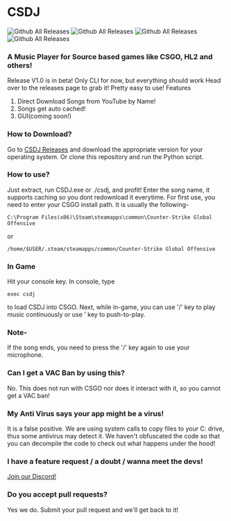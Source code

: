 # CSDJ
![Github All Releases](https://img.shields.io/github/issues/sarthak247/CSDJ) ![Github All Releases](https://img.shields.io/github/forks/sarthak247/CSDJ) ![Github All Releases](https://img.shields.io/github/stars/sarthak247/CSDJ) ![Github All Releases](https://img.shields.io/github/downloads/sarthak247/CSDJ/total.svg)
### A Music Player for Source based games like CSGO, HL2 and others!

Release V1.0 is in beta! Only CLI for now, but everything should work
Head over to the releases page to grab it!
Pretty easy to use!
Features
1. Direct Download Songs from YouTube by Name!
2. Songs get auto cached!
3. GUI(coming soon!)

### How to Download?
Go to [CSDJ Releases](https://github.com/sarthak247/CSDJ/releases/latest) and download the appropriate version for your operating system. Or clone this repository and run the Python script.

### How to use?
Just extract, run CSDJ.exe or ./csdj, and profit!
Enter the song name, it supports caching so you dont redownload it everytime.
For first use, you need to enter your CSGO install path.
It is usually the following-
 ```
 C:\Program Files(x86)\Steam\steamapps\common\Counter-Strike Global Offensive
 ```
 or
 ```
 /home/$USER/.steam/steamapps/common/Counter-Strike Global Offensive
 ```
 
 ### In Game
 Hit your console key. In console, type
 ```
 exec csdj
 ```
 to load CSDJ into CSGO.
 Next, while in-game, you can use '/' key to play music continuously or use ' key to push-to-play.
 ### Note-
 If the song ends, you need to press the '/' key again to use your microphone.
 
 ### Can I get a VAC Ban by using this?
 No. This does not run with CSGO nor does it interact with it, so you cannot get a VAC ban!
 
 ### My Anti Virus says your app might be a virus!
 It is a false positive. We are using system calls to copy files to your C: drive, thus some antivirus may detect it. We haven't obfuscated the code so that you can decompile the code to check out what happens under the hood!
 
 ### I have a feature request / a doubt / wanna meet the devs!
 [Join our Discord!](https://discord.gg/JZfhXuCw4J)
 
 ### Do you accept pull requests?
 Yes we do. Submit your pull request and we'll get back to it!
 
